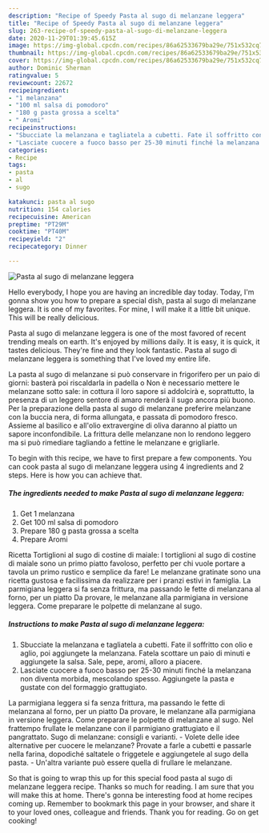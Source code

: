 ```yaml
---
description: "Recipe of Speedy Pasta al sugo di melanzane leggera"
title: "Recipe of Speedy Pasta al sugo di melanzane leggera"
slug: 263-recipe-of-speedy-pasta-al-sugo-di-melanzane-leggera
date: 2020-11-29T01:39:45.615Z
image: https://img-global.cpcdn.com/recipes/86a62533679ba29e/751x532cq70/pasta-al-sugo-di-melanzane-leggera-recipe-main-photo.jpg
thumbnail: https://img-global.cpcdn.com/recipes/86a62533679ba29e/751x532cq70/pasta-al-sugo-di-melanzane-leggera-recipe-main-photo.jpg
cover: https://img-global.cpcdn.com/recipes/86a62533679ba29e/751x532cq70/pasta-al-sugo-di-melanzane-leggera-recipe-main-photo.jpg
author: Dominic Sherman
ratingvalue: 5
reviewcount: 22672
recipeingredient:
- "1 melanzana"
- "100 ml salsa di pomodoro"
- "180 g pasta grossa a scelta"
- " Aromi"
recipeinstructions:
- "Sbucciate la melanzana e tagliatela a cubetti. Fate il soffritto con olio e aglio, poi aggiungete la melanzana. Fatela scottare un paio di minuti e aggiungete la salsa. Sale, pepe, aromi, alloro a piacere."
- "Lasciate cuocere a fuoco basso per 25-30 minuti finché la melanzana non diventa morbida, mescolando spesso. Aggiungete la pasta e gustate con del formaggio grattugiato."
categories:
- Recipe
tags:
- pasta
- al
- sugo

katakunci: pasta al sugo 
nutrition: 154 calories
recipecuisine: American
preptime: "PT29M"
cooktime: "PT40M"
recipeyield: "2"
recipecategory: Dinner

---
```



![Pasta al sugo di melanzane leggera](https://img-global.cpcdn.com/recipes/86a62533679ba29e/751x532cq70/pasta-al-sugo-di-melanzane-leggera-recipe-main-photo.jpg)

Hello everybody, I hope you are having an incredible day today. Today, I'm gonna show you how to prepare a special dish, pasta al sugo di melanzane leggera. It is one of my favorites. For mine, I will make it a little bit unique. This will be really delicious.

Pasta al sugo di melanzane leggera is one of the most favored of recent trending meals on earth. It's enjoyed by millions daily. It is easy, it is quick, it tastes delicious. They're fine and they look fantastic. Pasta al sugo di melanzane leggera is something that I've loved my entire life.

La pasta al sugo di melanzane si può conservare in frigorifero per un paio di giorni: basterà poi riscaldarla in padella o Non è necessario mettere le melanzane sotto sale: in cottura il loro sapore si addolcirà e, soprattutto, la presenza di un leggero sentore di amaro renderà il sugo ancora più buono. Per la preparazione della pasta al sugo di melanzane preferire melanzane con la buccia nera, di forma allungata, e passata di pomodoro fresco. Assieme al basilico e all&#39;olio extravergine di oliva daranno al piatto un sapore inconfondibile. La frittura delle melanzane non lo rendono leggero ma si può rimediare tagliando a fettine le melanzane e grigliarle.


To begin with this recipe, we have to first prepare a few components. You can cook pasta al sugo di melanzane leggera using 4 ingredients and 2 steps. Here is how you can achieve that.

<!--inarticleads1-->

##### The ingredients needed to make Pasta al sugo di melanzane leggera:

1. Get 1 melanzana
1. Get 100 ml salsa di pomodoro
1. Prepare 180 g pasta grossa a scelta
1. Prepare  Aromi


Ricetta Tortiglioni al sugo di costine di maiale: I tortiglioni al sugo di costine di maiale sono un primo piatto favoloso, perfetto per chi vuole portare a tavola un primo rustico e semplice da fare! Le melanzane gratinate sono una ricetta gustosa e facilissima da realizzare per i pranzi estivi in famiglia. La parmigiana leggera si fa senza frittura, ma passando le fette di melanzana al forno, per un piatto Da provare, le melanzane alla parmigiana in versione leggera. Come preparare le polpette di melanzane al sugo. 

<!--inarticleads2-->

##### Instructions to make Pasta al sugo di melanzane leggera:

1. Sbucciate la melanzana e tagliatela a cubetti. Fate il soffritto con olio e aglio, poi aggiungete la melanzana. Fatela scottare un paio di minuti e aggiungete la salsa. Sale, pepe, aromi, alloro a piacere.
1. Lasciate cuocere a fuoco basso per 25-30 minuti finché la melanzana non diventa morbida, mescolando spesso. Aggiungete la pasta e gustate con del formaggio grattugiato.


La parmigiana leggera si fa senza frittura, ma passando le fette di melanzana al forno, per un piatto Da provare, le melanzane alla parmigiana in versione leggera. Come preparare le polpette di melanzane al sugo. Nel frattempo frullate le melanzane con il parmigiano grattugiato e il pangrattato. Sugo di melanzane: consigli e varianti. - Volete delle idee alternative per cuocere le melanzane? Provate a farle a cubetti e passarle nella farina, dopodiché saltatele o friggetele e aggiungetele al sugo della pasta. - Un&#39;altra variante può essere quella di frullare le melanzane. 

So that is going to wrap this up for this special food pasta al sugo di melanzane leggera recipe. Thanks so much for reading. I am sure that you will make this at home. There's gonna be interesting food at home recipes coming up. Remember to bookmark this page in your browser, and share it to your loved ones, colleague and friends. Thank you for reading. Go on get cooking!
